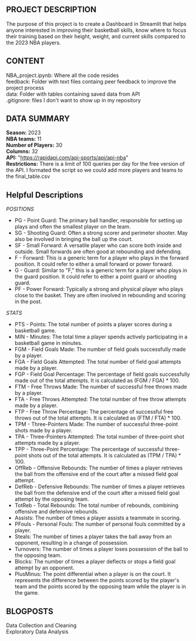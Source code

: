 ## PROJECT DESCRIPTION  
The purpose of this project is to create a Dashboard in Streamlit that helps anyone interested in improving their basketball skills, know where to focus their training based on their height, weight, and current skills compared to the 2023 NBA players.  

 ## CONTENT  
NBA_project.ipynb: Where all the code resides  
feedback: Folder with text files containg peer feedback to improve the project process  
data: Folder with tables containing saved data from API  
.gitignore: files I don't want to show up in my repository  


## DATA SUMMARY  
**Season:** 2023  
**NBA teams:** 11  
**Number of Players:** 30  
**Columns:** 32  
**API:** "https://rapidapi.com/api-sports/api/api-nba"  
**Restrictions:** There is a limit of 100 queries per day for the free version of the API. I formated the script so we could add more players and teams to the final_table.csv  

## Helpful Descriptions  
*POSITIONS*  
- PG - Point Guard: The primary ball handler, responsible for setting up plays and often the smallest player on the team.
- SG - Shooting Guard: Often a strong scorer and perimeter shooter. May also be involved in bringing the ball up the court.
- SF - Small Forward: A versatile player who can score both inside and outside. Small forwards are often good at rebounding and defending.
- F - Forward: This is a generic term for a player who plays in the forward position. It could refer to either a small forward or power forward.
- G - Guard: Similar to "F," this is a generic term for a player who plays in the guard position. It could refer to either a point guard or shooting guard.
- PF - Power Forward: Typically a strong and physical player who plays close to the basket. They are often involved in rebounding and scoring in the post.

*STATS*  
- PTS - Points: The total number of points a player scores during a basketball game.
- MIN - Minutes: The total time a player spends actively participating in a basketball game in minutes.
- FGM - Field Goals Made: The number of field goals successfully made by a player.
- FGA - Field Goals Attempted: The total number of field goal attempts made by a player.
- FGP - Field Goal Percentage: The percentage of field goals successfully made out of the total attempts. It is calculated as (FGM / FGA) * 100.
- FTM - Free Throws Made: The number of successful free throws made by a player.
- FTA - Free Throws Attempted: The total number of free throw attempts made by a player.
- FTP - Free Throw Percentage: The percentage of successful free throws out of the total attempts. It is calculated as (FTM / FTA) * 100.
- TPM - Three-Pointers Made: The number of successful three-point shots made by a player.
- TPA - Three-Pointers Attempted: The total number of three-point shot attempts made by a player.
- TPP - Three-Point Percentage: The percentage of successful three-point shots out of the total attempts. It is calculated as (TPM / TPA) * 100.
- OffReb - Offensive Rebounds: The number of times a player retrieves the ball from the offensive end of the court after a missed field goal attempt.
- DefReb - Defensive Rebounds: The number of times a player retrieves the ball from the defensive end of the court after a missed field goal attempt by the opposing team.
- TotReb - Total Rebounds: The total number of rebounds, combining offensive and defensive rebounds.
- Assists: The number of times a player assists a teammate in scoring.
- PFouls - Personal Fouls: The number of personal fouls committed by a player.
- Steals: The number of times a player takes the ball away from an opponent, resulting in a change of possession.
- Turnovers: The number of times a player loses possession of the ball to the opposing team.
- Blocks: The number of times a player deflects or stops a field goal attempt by an opponent.
- PlusMinus: The point differential when a player is on the court. It represents the difference between the points scored by the player's team and the points scored by the opposing team while the player is in the game.

## BLOGPOSTS  
Data Collection and Cleaning  
Exploratory Data Analysis  